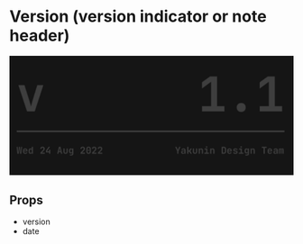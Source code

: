 # Version (version indicator or note header)

![version design](../../docs/2.png)

## Props

- version
- date